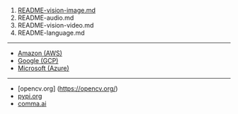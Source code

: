 1. [README-vision-image.md](README-vision-image.md)
1. README-audio.md
1. README-vision-video.md
1. README-language.md

***

* [Amazon (AWS)](https://aws.amazon.com/machine-learning/)
* [Google (GCP)](https://cloud.google.com/products/ai/)
* [Microsoft (Azure)](https://azure.microsoft.com/services/cognitive-services/)

***

* [opencv.org] (https://opencv.org/)
* [pypi.org](https://pypi.org/project/SpeechRecognition/)
* [comma.ai](https://github.com/commaai)
